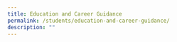 ```yaml
---
title: Education and Career Guidance
permalink: /students/education-and-career-guidance/
description: ""
---
```


